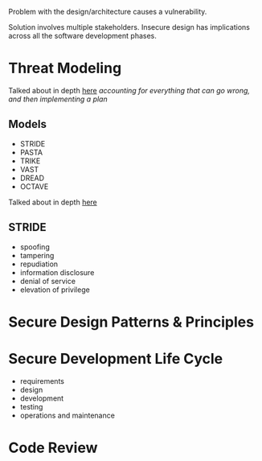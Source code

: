 Problem with the design/architecture causes a vulnerability.

Solution involves multiple stakeholders. Insecure design has implications across all the software development phases.

# Threat Modeling

Talked about in depth [here](../threat_modeling.md)
*accounting for everything that can go wrong, and then implementing a plan*

## Models
- STRIDE
- PASTA
- TRIKE
- VAST
- DREAD
- OCTAVE

Talked about in depth [here](../threat_modeling.md#stride)

## STRIDE
- spoofing
- tampering
- repudiation
- information disclosure
- denial of service
- elevation of privilege

# Secure Design Patterns & Principles
# Secure Development Life Cycle
- requirements
- design
- development
- testing
- operations and maintenance

# Code Review
